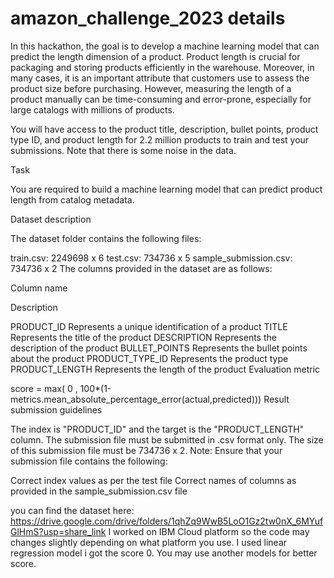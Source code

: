 # amazon_challenge_2023 details
In this hackathon, the goal is to develop a machine learning model that can predict the length dimension of a product. Product length is crucial for packaging and storing products efficiently in the warehouse. Moreover, in many cases, it is an important attribute that customers use to assess the product size before purchasing. However, measuring the length of a product manually can be time-consuming and error-prone, especially for large catalogs with millions of products.

You will have access to the product title, description, bullet points, product type ID, and product length for 2.2 million products to train and test your submissions. Note that there is some noise in the data.

Task

You are required to build a machine learning model that can predict product length from catalog metadata.

Dataset description

The dataset folder contains the following files: 

train.csv: 2249698 x 6
test.csv: 734736 x 5
sample_submission.csv: 734736 x 2
The columns provided in the dataset are as follows:

Column name

Description

PRODUCT_ID	Represents a unique identification of a product
TITLE	Represents the title of the product
DESCRIPTION	Represents the description of the product
BULLET_POINTS	Represents the bullet points about the product
PRODUCT_TYPE_ID	Represents the product type 
PRODUCT_LENGTH	Represents the length of the product
Evaluation metric

score = max( 0 , 100*(1-metrics.mean_absolute_percentage_error(actual,predicted)))
Result submission guidelines

The index is "PRODUCT_ID" and the target is the "PRODUCT_LENGTH" column. 
The submission file must be submitted in .csv format only.
The size of this submission file must be  734736 x 2.
Note: Ensure that your submission file contains the following:

Correct index values as per the test file
Correct names of columns as provided in the sample_submission.csv file

you can find the dataset here: https://drive.google.com/drive/folders/1qhZq9WwB5LoO1Gz2tw0nX_6MYufGlHmS?usp=share_link
I worked on IBM Cloud platform so the code may changes slightly depending on what platform you use.
I used linear regression model i got the score 0. You may use another models for better score.
